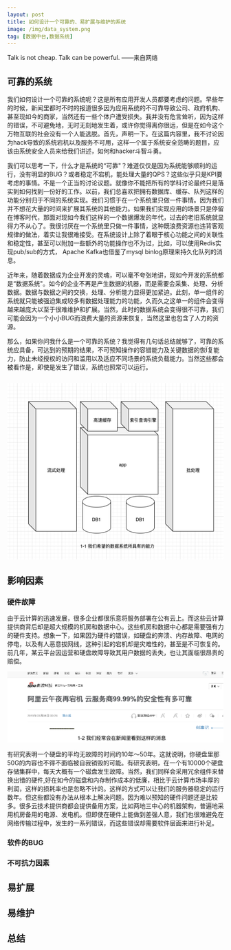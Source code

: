 ```yaml
---
layout: post
title: 如何设计一个可靠的、易扩展与维护的系统
image: /img/data_system.png
tag: [数据中台,数据系统]
---
```

Talk is not cheap. Talk can be powerful.    ——来自网络

## 可靠的系统

我们如何设计一个可靠的系统呢？这是所有应用开发人员都要考虑的问题。早些年的时候，新闻里都时不时的报道很多因为应用系统的不可靠导致公司、政府机构、甚至现如今的商家，当然还有一些个体户遭受损失。我并没有危言耸听，因为这样的错误，不可避免地，无时无刻地发生着，或许你觉得离你很远，但是在如今这个万物互联的社会没有一个人能逃脱。首先，声明一下。在这篇内容里，我不讨论因为hack导致的系统宕机以及服务不可用，这样一个属于系统安全范畴的题目，应该由系统安全人员来给我们讲述，如何和hacker斗智斗勇。

我们可以思考一下，什么才是系统的“可靠"？难道仅仅是因为系统能够顺利的运行，没有明显的BUG？或者稳定不宕机，能处理大量的QPS？这些似乎只是KPI要考虑的事情。不是一个正当的讨论议题。就像你不能把所有的学科讨论最终只是落实到如何找到一份好的工作。以前，我们总喜欢把拥有数据库、缓存、队列这样的功能分别归于不同的系统实现。我们习惯于在一个系统里只做一件事情。因为我们并不想花大量的时间来扩展其系统的其他能力。如果我们实现应用的场景只是停留在博客时代，那面对现如今我们这样的一个数据爆发的年代，过去的老旧系统就显得力不从心了。我很讨厌在一个系统里只做一件事情，这种既浪费资源也违背客观规律的做法，着实让我很难接受。在系统设计上除了着眼于核心功能之间的关联性和稳定性，甚至可以附加一些额外的功能操作也不为过，比如，可以使用Redis实现pub/sub的方式， Apache Kafka也借鉴了mysql binlog原理来持久化队列的消息。

近年来，随着数据成为企业开发的灵魂，可以毫不夸张地讲，现如今开发的系统都是“数据系统"。如今的企业不再是产生数据的机器，而是需要会采集、处理、分析数据。数据与数据之间的交换，处理、分析能力显得更加紧迫。此刻，单一组件的系统就只能被强迫集成较多有数据处理能力的功能，久而久之这单一的组件会变得越来越庞大以至于很难维护和扩展。当然，此时的数据系统会变得很不可靠，我们可能会因为一个小小BUG而浪费大量的资源来恢复，当然这里也包含了人力的资源。

那么，如果你问我什么是一个可靠的系统？我觉得有几句话总结就够了，可靠的系统应具备，可达到的预期的结果，不可预知操作的容错能力及关键数据的恢Ï复能力，防止未经授权的访问和滥用以及适应不同场景的系统负载能力。当然这些都会被看作是，即使是发生了错误，系统也照常可以运行。

```
```

![我们希望数据系统具有的能力](/img/data_system.png)

## 影响因素

### 硬件故障

由于云计算的迅速发展，很多企业都很乐意将服务部署在公有云上。而这些云计算提供商背后却是超大规模的机房和数据中心。这些机房和数据中心都是需要强有力的硬件支持。想象一下，如果因为硬件的错误，如硬盘的奔溃、内存故障、电网的停电，以及有人恶意拔网线，这种引起的宕机却是灾难性的，甚至是不可恢复的。前几年，某云平台因运营和硬盘故障导致其用户数据的丢失，也让其面临很昂贵的赔偿。

![阿里宕机](/img/ali_down.png)

有研究表明一个硬盘的平均无故障的时间约10年～50年。这就说明，你硬盘里那50G的内容也不得不面临被自我销毁的可能。有研究表明，在一个有10000个硬盘存储集群中，每天大概有一个磁盘发生故障。当然，我们同样会采用冗余组件来替换出错的硬件,好在如今的磁盘和内存制作成本的低廉，相比于云计算市场丰厚的利润，这样的损耗率也是忽略不计的。这样的方式可以让我们的服务器稳定的运行数年。但这些都没有办法从根本上解决问题。因为难以预知的硬件问题还是比较多。很多云技术提供商都会提供备用方案，比如两地三中心的机器架构，普遍地采用机房备用的电源、发电机。但即使在硬件上能做到差强人意，我们也很难避免在网络传输过程中，发生的一系列错误，而这些错误却需要软件层面来进行补足。

### 软件的BUG


### 不可抗力因素


## 易扩展

## 易维护

## 总结
